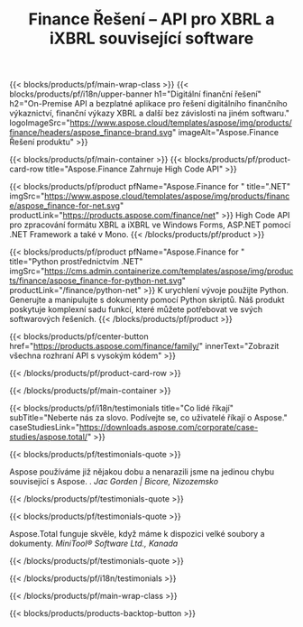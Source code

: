 ﻿---
title: Finance Řešení – API pro XBRL a iXBRL související software 
weight: 30
url: /cs/
description: High Code API a bezplatné aplikace pro zpracování formátů eXtensible business reporting language XBRL a iXBRL pro vytváření konsolidovaných finančních výkazů a další
---
{{< blocks/products/pf/main-wrap-class >}}
{{< blocks/products/pf/i18n/upper-banner h1="Digitální finanční řešení" h2="On-Premise API a bezplatné aplikace pro řešení digitálního finančního výkaznictví, finanční výkazy XBRL a další bez závislosti na jiném softwaru." logoImageSrc="https://www.aspose.cloud/templates/aspose/img/products/finance/headers/aspose_finance-brand.svg" imageAlt="Aspose.Finance Řešení produktu" >}}

{{< blocks/products/pf/main-container >}}
{{< blocks/products/pf/product-card-row title="Aspose.Finance Zahrnuje High Code API" >}}

{{< blocks/products/pf/product pfName="Aspose.Finance for " title=".NET" imgSrc="https://www.aspose.cloud/templates/aspose/img/products/finance/aspose_finance-for-net.svg" productLink="https://products.aspose.com/finance/net" >}}
High Code API pro zpracování formátu XBRL a iXBRL ve Windows Forms, ASP.NET pomocí .NET Framework a také v Mono.
{{< /blocks/products/pf/product >}}

{{< blocks/products/pf/product pfName="Aspose.Finance for " title="Python prostřednictvím .NET" imgSrc="https://cms.admin.containerize.com/templates/aspose/img/products/finance/aspose_finance-for-python-net.svg" productLink="/finance/python-net" >}}
K urychlení vývoje použijte Python. Generujte a manipulujte s dokumenty pomocí Python skriptů. Náš produkt poskytuje komplexní sadu funkcí, které můžete potřebovat ve svých softwarových řešeních.
{{< /blocks/products/pf/product >}}

{{< blocks/products/pf/center-button href="https://products.aspose.com/finance/family/" innerText="Zobrazit všechna rozhraní API s vysokým kódem" >}}

{{< /blocks/products/pf/product-card-row >}}

{{< /blocks/products/pf/main-container >}}

{{< blocks/products/pf/i18n/testimonials title="Co lidé říkají" subTitle="Neberte nás za slovo. Podívejte se, co uživatelé říkají o Aspose." caseStudiesLink="https://downloads.aspose.com/corporate/case-studies/aspose.total/" >}}

{{< blocks/products/pf/testimonials-quote >}}
<p class="first">
 Aspose používáme již nějakou dobu a nenarazili jsme na jedinou chybu související s Aspose. .
 <em>
  Jac Gorden | Bicore, Nizozemsko
 </em>
</p>

{{< /blocks/products/pf/testimonials-quote >}}

{{< blocks/products/pf/testimonials-quote >}}
<p class="second">
 Aspose.Total funguje skvěle, když máme k dispozici velké soubory a dokumenty.
 <em>
  MiniTool® Software Ltd., Kanada
 </em>
</p>

{{< /blocks/products/pf/testimonials-quote >}}

{{< /blocks/products/pf/i18n/testimonials >}}

{{< /blocks/products/pf/main-wrap-class >}}

{{< blocks/products/products-backtop-button >}}